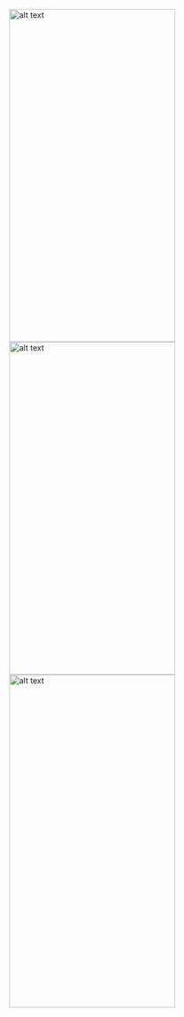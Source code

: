 


<img src="https://user-images.githubusercontent.com/98783085/176059353-0fec2d21-c39e-43e5-a8f5-3ab29c0a2f14.png" alt="alt text" width="300" height="600">

<img src="https://user-images.githubusercontent.com/98783085/176059357-c8e8056f-4b49-4c57-8aa1-3b60119dac6e.png" alt="alt text" width="300" height="600">

<img src="https://user-images.githubusercontent.com/98783085/176059362-0371d81b-4863-43bc-81cf-42cfd9e2fd18.png" alt="alt text" width="300" height="600">
